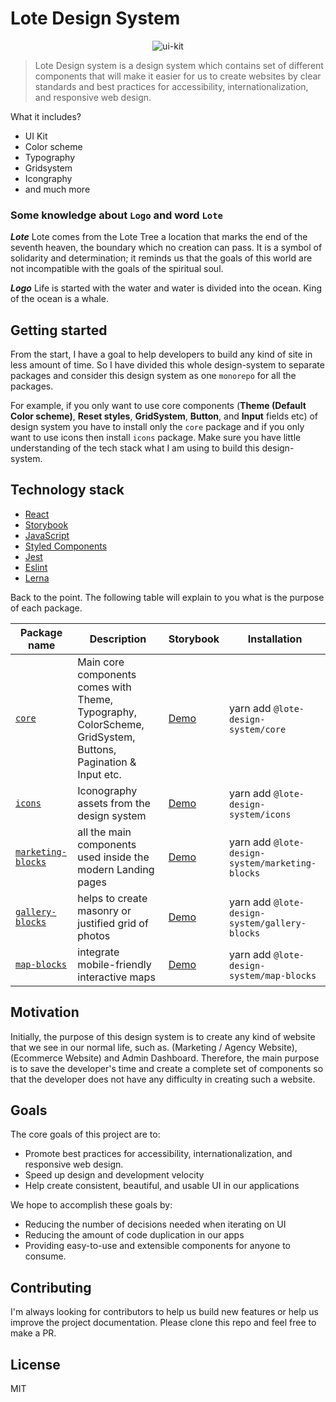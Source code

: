 # Lote Design System

<p align="center">
    <img alt="ui-kit" src="https://user-images.githubusercontent.com/71380271/110454542-2e73ac00-80e9-11eb-941e-21f3debb3914.png">
</p>

> Lote Design system is a design system which contains set of different components
> that will make it easier for us to create websites by clear standards and best
> practices for accessibility, internationalization, and responsive web design.


What it includes?
- UI Kit
- Color scheme
- Typography
- Gridsystem
- Icongraphy
- and much more

### Some knowledge about `Logo` and word `Lote`
***Lote***
Lote comes from the Lote Tree a location that marks the end of the seventh heaven, the boundary which no creation can pass. It is a symbol of solidarity and determination; it reminds us that the goals of this world are not incompatible with the goals of the spiritual soul.

***Logo***
Life is started with the water and water is divided into the ocean. King of the ocean is a whale.

## Getting started

From the start, I have a goal to help developers to build any kind of site in less amount of time. So I have divided this whole design-system to separate packages and consider this design system as one `monorepo` for all the packages.

For example, if you only want to use core components (**Theme (Default Color scheme)**, **Reset styles**, **GridSystem**, **Button**, and **Input** fields etc) of design system you have to install only the `core` package and if you only want to use icons then install `icons` package. Make sure you have little understanding of the tech stack what I am using to build this design-system.

## Technology stack
-   [React](https://reactjs.org/)
-   [Storybook](https://storybook.js.org/)
-   [JavaScript](https://javascript.info/)
-   [Styled Components](https://styled-components.com/)
-   [Jest](https://jestjs.io/)
-   [Eslint](https://eslint.org/)
-   [Lerna](https://lerna.js.org/)

Back to the point. The following table will explain to you what is the purpose of each package.

| Package name                                      | Description                                                                                                  | Storybook                            | Installation                                    |
|---------------------------------------------------|--------------------------------------------------------------------------------------------------------------|--------------------------------------|-------------------------------------------------|
| [`core`](./packages/core)                         | Main core components comes with Theme, Typography, ColorScheme, GridSystem, Buttons, Pagination & Input etc. | [Demo](https://lotesystem.github.io) | yarn add `@lote-design-system/core`             |
| [`icons`](./packages/icons)                       | Iconography assets from the design system                                                                    | [Demo](https://lotesystem.github.io) | yarn add `@lote-design-system/icons`            |
| [`marketing-blocks`](./packages/marketing-blocks) | all the main components used inside the modern Landing pages                                                 | [Demo](https://lotesystem.github.io) | yarn add `@lote-design-system/marketing-blocks` |
| [`gallery-blocks`](./packages/gallery-blocks)     | helps to create masonry or justified grid of photos                                                          | [Demo](https://lotesystem.github.io) | yarn add `@lote-design-system/gallery-blocks`   |
| [`map-blocks`](./packages/map-blocks)             | integrate mobile-friendly interactive maps                                                                   | [Demo](https://lotesystem.github.io) | yarn add `@lote-design-system/map-blocks`       |

## Motivation

Initially, the purpose of this design system is to create any kind of website that we see in our normal life, such as. (Marketing / Agency Website), (Ecommerce Website) and Admin Dashboard. Therefore, the main purpose is to save the developer's time and create a complete set of components so that the developer does not have any difficulty in creating such a website.

## Goals

The core goals of this project are to:

- Promote best practices for accessibility, internationalization, and
  responsive web design.
- Speed up design and development velocity
- Help create consistent, beautiful, and usable UI in our applications

We hope to accomplish these goals by:

- Reducing the number of decisions needed when iterating on UI
- Reducing the amount of code duplication in our apps
- Providing easy-to-use and extensible components for anyone to consume.

## Contributing

I'm always looking for contributors to help us build new features or help us improve the project documentation. Please clone this repo and feel free to make a PR.

## License
MIT
